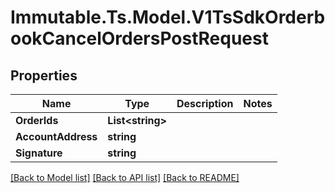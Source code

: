 # Immutable.Ts.Model.V1TsSdkOrderbookCancelOrdersPostRequest

## Properties

Name | Type | Description | Notes
------------ | ------------- | ------------- | -------------
**OrderIds** | **List&lt;string&gt;** |  | 
**AccountAddress** | **string** |  | 
**Signature** | **string** |  | 

[[Back to Model list]](../README.md#documentation-for-models) [[Back to API list]](../README.md#documentation-for-api-endpoints) [[Back to README]](../README.md)

